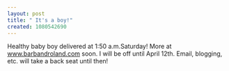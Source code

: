 ```yaml
---
layout: post
title: " It's a boy!"
created: 1080542690
---
```

Healthy baby boy delivered at 1:50 a.m.Saturday! More at <a href="http://www.barbandroland.com/">www.barbandroland.com</a> soon. I will be off until April 12th.  Email, blogging, etc. will take a back seat until then!


